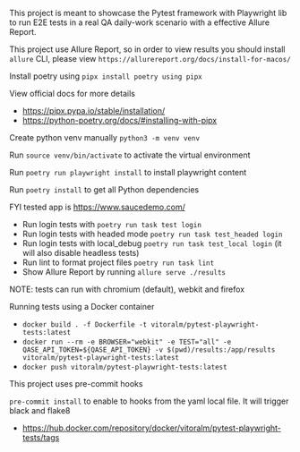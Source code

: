 This project is meant to showcase the Pytest framework with Playwright lib to run E2E tests in a real QA daily-work scenario with a effective Allure Report.

This project use Allure Report, so in order to view results you should install `allure` CLI, please view `https://allurereport.org/docs/install-for-macos/`

Install poetry using `pipx install poetry using pipx`

View official docs for more details
- https://pipx.pypa.io/stable/installation/
- https://python-poetry.org/docs/#installing-with-pipx

Create python venv manually `python3 -m venv venv`

Run `source venv/bin/activate` to activate the virtual environment

Run `poetry run playwright install` to install playwright content

Run `poetry install` to get all Python dependencies

FYI tested app is https://www.saucedemo.com/

- Run login tests with `poetry run task test login`
- Run login tests with headed mode `poetry run task test_headed login`
- Run login tests with local_debug `poetry run task test_local login` (it will also disable headless tests)
- Run lint to format project files `poetry run task lint`
- Show Allure Report by running `allure serve ./results`

NOTE: tests can run with chromium (default), webkit and firefox

Running tests using a Docker container

- `docker build . -f Dockerfile -t vitoralm/pytest-playwright-tests:latest`
- `docker run --rm -e BROWSER="webkit" -e TEST="all" -e QASE_API_TOKEN=${QASE_API_TOKEN} -v $(pwd)/results:/app/results vitoralm/pytest-playwright-tests:latest`
- `docker push vitoralm/pytest-playwright-tests:latest`


This project uses pre-commit hooks

`pre-commit install` to enable to hooks from the yaml local file. It will trigger black and flake8

- https://hub.docker.com/repository/docker/vitoralm/pytest-playwright-tests/tags
